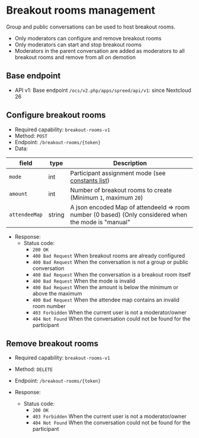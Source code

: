 # Breakout rooms management

Group and public conversations can be used to host breakout rooms.

* Only moderators can configure and remove breakout rooms
* Only moderators can start and stop breakout rooms
* Moderators in the parent conversation are added as moderators to all breakout rooms and remove from all on demotion

## Base endpoint

* API v1: Base endpoint `/ocs/v2.php/apps/spreed/api/v1`: since Nextcloud 26

## Configure breakout rooms

* Required capability: `breakout-rooms-v1`
* Method: `POST`
* Endpoint: `/breakout-rooms/{token}`
* Data:

| field         | type   | Description                                                                                          |
|---------------|--------|------------------------------------------------------------------------------------------------------|
| `mode`        | int    | Participant assignment mode (see [constants list](constants.md#breakout-room-modes))                 |
| `amount`      | int    | Number of breakout rooms to create (Minimum `1`, maximum `20`)                                       |
| `attendeeMap` | string | A json encoded Map of attendeeId => room number (0 based) (Only considered when the mode is "manual" |

* Response:
    - Status code:
        + `200 OK`
        + `400 Bad Request` When breakout rooms are already configured
        + `400 Bad Request` When the conversation is not a group or public conversation
        + `400 Bad Request` When the conversation is a breakout room itself
        + `400 Bad Request` When the mode is invalid
        + `400 Bad Request` When the amount is below the minimum or above the maximum
        + `400 Bad Request` When the attendee map contains an invalid room number
        + `403 Forbidden` When the current user is not a moderator/owner
        + `404 Not Found` When the conversation could not be found for the participant

## Remove breakout rooms

* Required capability: `breakout-rooms-v1`
* Method: `DELETE`
* Endpoint: `/breakout-rooms/{token}`

* Response:
    - Status code:
        + `200 OK`
        + `403 Forbidden` When the current user is not a moderator/owner
        + `404 Not Found` When the conversation could not be found for the participant
